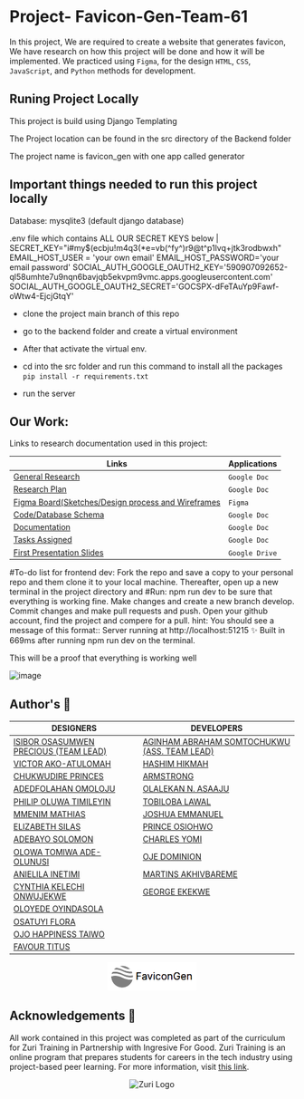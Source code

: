 # Project- Favicon-Gen-Team-61

In this project, We are required to create a website that generates favicon, We have research on how this project will be done and how it will be implemented. We practiced using `Figma`, for the design  `HTML`, `CSS`, `JavaScript`, and `Python` methods for development.


## Runing Project Locally

This project is build using Django Templating

The Project location can be found in the src directory of the Backend folder

The project name is favicon_gen with one app called generator


## Important things needed to run this project locally

Database: mysqlite3 (default django database)

.env file which contains ALL OUR SECRET KEYS below | 
SECRET_KEY="i#my$(ecbju!m4q3(*e=vb(^fy^)r9@t^p1lvq+jtk3rodbwxh"
EMAIL_HOST_USER = 'your own email'
EMAIL_HOST_PASSWORD='your email password'
SOCIAL_AUTH_GOOGLE_OAUTH2_KEY='590907092652-ql58umhte7u9nqn6bavjqb5ekvpm9vmc.apps.googleusercontent.com'
SOCIAL_AUTH_GOOGLE_OAUTH2_SECRET='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'



 - clone the project main branch of this repo
 - go to the backend folder and create a virtual environment
 - After that activate the virtual env. 
 - cd into the src folder and run this command to install all the packages
 `pip install -r requirements.txt`

 - run the server










## Our Work:

Links to research documentation used in this project:

| Links                           | Applications                                                                                               |
| ------------------------------ | -------------------------------------------------------------------------------------------------------- |
|  <a href="https://docs.google.com/document/d/1J7jvr_cC2xHMY3fqC1iIx4ISejJeYngvs3YTUyIvJDg/edit?usp=sharing" target="_blank">General Research </a>    | `Google Doc`
|  <a href="https://docs.google.com/document/d/1iPOrgBsVoZLxWLDlNoKJTO68XdPQKQkox_z0x3UbDsI/edit?usp=sharing" target="_blank">Research Plan </a>         | `Google Doc` |
|  <a href="https://www.figma.com/file/GXumf5kE5GpBzONYjwI777/Team-61_FaviconGen_Figma-Board(Sketches%2C-Design-Process-and-Wireframes)?node-id=0%3A1">Figma Board(Sketches/Design process and Wireframes </a> | `Figma` 
|  <a href="https://docs.google.com/document/d/1jYRDjfemjcdwbSf-1EUHfGZfJd5w4qwP_8_4cwW6_eQ/edit?usp=sharing" target="_blank">Code/Database Schema </a>         | `Google Doc`
|  <a href="https://docs.google.com/document/d/1h7ol75ae1TyfFx5nAH65R7BK88G9XE1cAjl5Egf4zXs/edit?usp=sharing" target="_blank">Documentation </a>         | `Google Doc`
|  <a href="https://docs.google.com/document/d/1MY5n5dAGVdFSj9oF6cmsuklzIqamOuMOgozWDF0N4Ok/edit?usp=sharing" target="_blank">Tasks Assigned </a> | `Google Doc`
|  <a href="https://drive.google.com/file/d/1EHw0ChnoGrhGo51LGniFGDzbhbM3v28K/view?usp=sharing" target="_blank">First Presentation Slides </a>         | `Google Drive`



#To-do list for frontend dev: Fork the repo and save a copy to your personal repo and them clone it to your local machine. Thereafter, open up a new terminal in the project directory and #Run: npm run dev to be sure that everything is working fine. Make changes and create a new branch develop. Commit changes and make  pull requests and push. Open your github account, find the project and compere for a pull.
hint: You should see a message of this format:: Server running at http://localhost:51215 ✨ Built in 669ms after running npm run dev on the terminal. 

This will be a proof that everything is working well

![image](https://user-images.githubusercontent.com/52868184/182035776-71176e0c-014d-44c3-acb9-40ba6efc1a9e.png)



## Author's :page_with_curl:

| DESIGNERS                           | DEVELOPERS                                                                                               |
| ------------------------------ | -------------------------------------------------------------------------------------------------------- |
|  <a href="#" target="_blank">ISIBOR OSASUMWEN PRECIOUS (TEAM LEAD) </a>    | <a href="#" target="_blank">AGINHAM ABRAHAM SOMTOCHUKWU (ASS. TEAM LEAD) </a> 
|  <a href="#" target="_blank">VICTOR AKO-ATULOMAH</a>  | <a href="#" target="_blank">HASHIM HIKMAH</a> |
| <a href="#" target="_blank">CHUKWUDIRE PRINCES</a> | <a href="#" target="_blank">ARMSTRONG</a> 
|  <a href="#" target="_blank">ADEDFOLAHAN OMOLOJU</a>   | <a href="#" target="_blank">OLALEKAN N. ASAAJU</a>
|  <a href="#" target="_blank">PHILIP OLUWA TIMILEYIN</a>   | <a href="#" target="_blank">TOBILOBA LAWAL</a>
|  <a href="#" target="_blank">MMENIM MATHIAS</a> | <a href="#" target="_blank">JOSHUA EMMANUEL</a>
| <a href="#" target="_blank">ELIZABETH SILAS</a>  | <a href="#" target="_blank">PRINCE OSIOHWO</a>
|  <a href="#" target="_blank">ADEBAYO SOLOMON</a>  | <a href="#" target="_blank">CHARLES YOMI</a>
|  <a href="#" target="_blank">OLOWA TOMIWA ADE-OLUNUSI</a>  | <a href="#" target="_blank">OJE DOMINION</a>
|  <a href="#" target="_blank">ANIELILA INETIMI</a>  | <a href="https://www.github.com/Izimartin/" target="_blank">MARTINS AKHIVBAREME</a>
|  <a href="#" target="_blank">CYNTHIA KELECHI ONWUJEKWE</a>  | <a href="#" target="_blank">GEORGE EKEKWE</a>
|  <a href="#" target="_blank">OLOYEDE OYINDASOLA</a>  | <a href="#" target="_blank"></a>
|  <a href="#" target="_blank">OSATUYI FLORA</a>  | <a href="#" target="_blank"></a>
|  <a href="#" target="_blank">OJO HAPPINESS TAIWO</a>  | <a href="#" target="_blank"></a>
|  <a href="#" target="_blank">FAVOUR TITUS</a>  | <a href="#" target="_blank"></a>

<p align="center">
<img src="https://github.com/Izimartin/Zuriboard_Internship/blob/main/favicon-logo-removebg-preview.png?raw=true"
       alt="Favicon-Gen Logo"
  >
</p>

## Acknowledgements :pray:

All work contained in this project was completed as part of the curriculum for
Zuri Training in Partnership with Ingresive For Good. Zuri Training is an online program that prepares students for careers in the tech industry
using project-based peer learning. For more information, visit
[this link](https://training.zuri.team///).

<p align="center">
  <img src="https://res.cloudinary.com/zuri-team/image/upload/zuriboard/tenant-logo/wmqxdxt4skv05wsvc21o.png"
       alt="Zuri Logo"
  >
</p>
